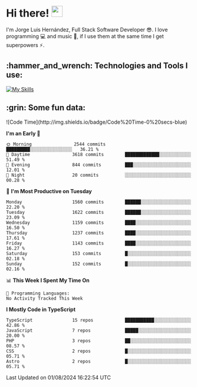 <h1 align="left">
 <abc>
  <br>Hi there! <img src="https://user-images.githubusercontent.com/42378118/110234147-e3259600-7f4e-11eb-95be-0c4047144dea.gif" width="30"><br>
 </abc>
</h1>

I'm Jorge Luis Hernández, Full Stack Software Developer :sunglasses:. I love programming :computer: and music :musical_score:, if I use them at the same time I get superpowers :zap:. 


<h2 align="left">:hammer_and_wrench: Technologies and Tools I use:</h2>

[![My Skills](https://skillicons.dev/icons?i=js,ts,html,css,py,vue,react,next,nest,postgres,mysql)](https://skillicons.dev)

<h2 align="left">:grin: Some fun data:</h2>
<!--START_SECTION:waka-->
![Code Time](http://img.shields.io/badge/Code%20Time-0%20secs-blue)

**I'm an Early 🐤** 

```text
🌞 Morning                2544 commits        █████████░░░░░░░░░░░░░░░░   36.21 % 
🌆 Daytime                3618 commits        █████████████░░░░░░░░░░░░   51.49 % 
🌃 Evening                844 commits         ███░░░░░░░░░░░░░░░░░░░░░░   12.01 % 
🌙 Night                  20 commits          ░░░░░░░░░░░░░░░░░░░░░░░░░   00.28 % 
```
📅 **I'm Most Productive on Tuesday** 

```text
Monday                   1560 commits        ██████░░░░░░░░░░░░░░░░░░░   22.20 % 
Tuesday                  1622 commits        ██████░░░░░░░░░░░░░░░░░░░   23.09 % 
Wednesday                1159 commits        ████░░░░░░░░░░░░░░░░░░░░░   16.50 % 
Thursday                 1237 commits        ████░░░░░░░░░░░░░░░░░░░░░   17.61 % 
Friday                   1143 commits        ████░░░░░░░░░░░░░░░░░░░░░   16.27 % 
Saturday                 153 commits         █░░░░░░░░░░░░░░░░░░░░░░░░   02.18 % 
Sunday                   152 commits         █░░░░░░░░░░░░░░░░░░░░░░░░   02.16 % 
```


📊 **This Week I Spent My Time On** 

```text
💬 Programming Languages: 
No Activity Tracked This Week
```

**I Mostly Code in TypeScript** 

```text
TypeScript               15 repos            ███████████░░░░░░░░░░░░░░   42.86 % 
JavaScript               7 repos             █████░░░░░░░░░░░░░░░░░░░░   20.00 % 
PHP                      3 repos             ██░░░░░░░░░░░░░░░░░░░░░░░   08.57 % 
CSS                      2 repos             █░░░░░░░░░░░░░░░░░░░░░░░░   05.71 % 
Astro                    2 repos             █░░░░░░░░░░░░░░░░░░░░░░░░   05.71 % 
```




 Last Updated on 01/08/2024 16:22:54 UTC
<!--END_SECTION:waka-->
